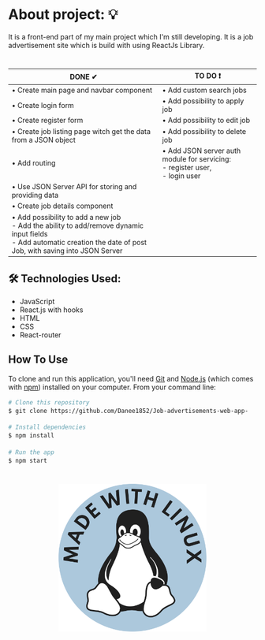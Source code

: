 # About project: :bulb:

It is a front-end part of my main project which I'm still developing. It is a job advertisement site which is build with using ReactJs Library. 

#
<table class="table table-dark table-striped">
                        <thead>
                        <tr>
                          <th scope="col">DONE ✔</th>
                          <th scope="col">TO DO ❗</th>
                        </thead>
  <tbody>
                        <tr>
                          <td>• Create main page and navbar component</td>
                          <td>• Add custom search jobs</td>
                        </tr>
                        <tr>
                          <td>• Create login form</td>
                          <td>• Add possibility to apply job  </td>
                        </tr>
    <tr>
                          <td>• Create register form</td>
                          <td>• Add possibility to edit job </td>
                        </tr>
    <tr>
                          <td>• Create job listing page witch get the data from a JSON object</td>
                          <td>• Add possibility to delete job </td>
                        </tr>
    <tr>
                          <td>• Add routing </td>
                          <td>• Add JSON server auth module for servicing: 
                          </br>
                              - register user,
                          </br>
                              - login user</td>
                        </tr>
    <tr>
                          <td>• Use JSON Server API for storing and providing data </td>
                          <td></td>
                        </tr>
    <tr>
                          <td>• Create job details component </td>
                          <td> </td>
                        </tr>
    <tr>
                          <td>• Add possibility to add a new job
                          </br>
                          - Add the ability to add/remove dynamic input fields 
                          </br>
                          - Add automatic creation the date of post Job, with saving into JSON Server </td>
                          <td> </td>
                        </tr>
    </tbody>
                      </table>
 
## 🛠 Technologies Used:
- JavaScript
- React.js with hooks
- HTML
- CSS
- React-router


## How To Use

<!-- Example: -->

To clone and run this application, you'll need [Git](https://git-scm.com) and [Node.js](https://nodejs.org/en/download/) (which comes with [npm](http://npmjs.com)) installed on your computer. From your command line:

```bash
# Clone this repository
$ git clone https://github.com/Danee1852/Job-advertisements-web-app-

# Install dependencies
$ npm install

# Run the app
$ npm start
```
# 
<p align="center">
  <img src="https://github.com/Danee1852/job-advertisement-front-end/blob/main/public/assets/Made_with_Linux_casper.svg" width="300px">
</p>
